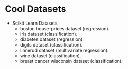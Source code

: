 # Cool Datasets

- Scikit Learn Datasets
  - boston house-prices dataset (regression).
  - iris dataset (classification).
  - diabetes dataset (regression).
  - digits dataset (classification).
  - linnerud dataset (multivariate regression).
  - wine dataset (classification).
  - breast cancer wisconsin dataset (classification).
